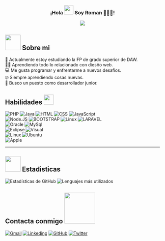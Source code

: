 <h3 align="center">¡Hola <img src = "https://raw.githubusercontent.com/MartinHeinz/MartinHeinz/master/wave.gif" width = 30px> Soy Roman 👨🏼‍💻!</h3>
  <p align="center">  
  <a href="https://github.com/DenverCoder1/readme-typing-svg"><img src="https://readme-typing-svg.herokuapp.com?lines=Bienvenido+a+mi+pagina+de+GitHub;&center=true&width=500&height=45"></a>
</p>

<h2><picture><img src = "https://github.com/7oSkaaa/7oSkaaa/blob/main/Images/about_me.gif?raw=true" width = 50px></picture> Sobre mi </h2>
🏫 Actualmente estoy estudiando la FP de grado superior de DAW.<br>
🧑‍🎓 Aprendiendo todo lo relacionado con diesño web.<br>
💻 Me gusta programar y enfrentarme a nuevos desafios.<br>
🤓 Siempre aprendiendo cosas nuevas.<br>
🤔 Busco un puesto como desarrollador junior. 


<h2> Habilidades <img src = "https://media2.giphy.com/media/QssGEmpkyEOhBCb7e1/giphy.gif?cid=ecf05e47a0n3gi1bfqntqmob8g9aid1oyj2wr3ds3mg700bl&rid=giphy.gif" width = 32px> </h2>

 ![PHP](https://img.shields.io/badge/PHP-777BB4?style=for-the-badge&logo=php&logoColor=white)
 ![Java](https://img.shields.io/badge/Java-ED8B00?style=for-the-badge&logo=openjdk&logoColor=white)
  ![HTML](https://img.shields.io/badge/HTML5-E34F26?style=for-the-badge&logo=html5&logoColor=white)
   ![CSS](https://img.shields.io/badge/CSS3-1572B6?style=for-the-badge&logo=css3&logoColor=white)
    ![JavaScript](https://img.shields.io/badge/JavaScript-F7DF1E?style=for-the-badge&logo=javascript&logoColor=black) <br>
     ![Node.JS](https://img.shields.io/badge/Node.js-43853D?style=for-the-badge&logo=node.js&logoColor=white)
      ![BOOTSTRAP](https://img.shields.io/badge/Angular-DD0031?style=for-the-badge&logo=angular&logoColor=white)
      ![Linux](https://img.shields.io/badge/Bootstrap-563D7C?style=for-the-badge&logo=bootstrap&logoColor=white)
       ![LARAVEL](https://img.shields.io/badge/Laravel-FF2D20?style=for-the-badge&logo=laravel&logoColor=white) <br>
       ![Oracle](https://img.shields.io/badge/Oracle-F80000?style=for-the-badge&logo=Oracle&logoColor=white)
       ![MySql](https://img.shields.io/badge/MySQL-005C84?style=for-the-badge&logo=mysql&logoColor=white)<br>
  ![Eclipse](https://img.shields.io/badge/Eclipse-2C2255?style=for-the-badge&logo=eclipse&logoColor=white)
   ![Visual](https://img.shields.io/badge/Visual_Studio_Code-0078D4?style=for-the-badge&logo=visual%20studio%20code&logoColor=white)<br>
       ![Linux](https://img.shields.io/badge/Linux-FCC624?style=for-the-badge&logo=linux&logoColor=black)
       ![Ubuntu](https://img.shields.io/badge/Ubuntu-E95420?style=for-the-badge&logo=ubuntu&logoColor=white)<br>
       ![Apple](https://img.shields.io/badge/Apple-MacBook_Air_M1-999999?style=for-the-badge&logo=apple&logoColor=white)
      

<hr>


<h2><picture> <img src = "https://github.com/7oSkaaa/7oSkaaa/blob/main/Images/Statistics.gif?raw=true" width = 50px>  </picture>Estadisticas</h2>
	 
![Estadísticas de GitHub](https://github-readme-stats.vercel.app/api?username=romankoc&show_icons=true&theme=dark&title_color=efdb50&locale=en)
![Lenguajes más utilizados](https://github-readme-stats.vercel.app/api/top-langs?username=romankoc&show_icons=true&theme=dark&title_color=efdb50&locale=en&layout=compact)

<h2> Contacta conmigo <img src='https://raw.githubusercontent.com/ShahriarShafin/ShahriarShafin/main/Assets/handshake.gif' width="100px"> </h2>

[![Gmail](https://img.shields.io/badge/Gmail-D14836?style=for-the-badge&logo=gmail&logoColor=white)](mailto:romankocdev@gmail.com)
[![Linkeding](https://img.shields.io/badge/LinkedIn-0077B5?style=for-the-badge&logo=linkedin&logoColor=white)](https://www.linkedin.com)
[![GitHub](https://img.shields.io/badge/GitHub-100000?style=for-the-badge&logo=github&logoColor=white)](https://github.com/RomanKoc)
[![Twitter](https://img.shields.io/badge/Twitter-1DA1F2?style=for-the-badge&logo=twitter&logoColor=white)](https://twitter.com/romanrr_?s=21&t=0pQ8tTXU9QDktraryjOdRw)


<!--
**RomanKoc/RomanKoc** is a ✨ _special_ ✨ repository because its `README.md` (this file) appears on your GitHub profile.

Here are some ideas to get you started:

- 🔭 I’m currently working on ...
- 🌱 I’m currently learning ...
- 👯 I’m looking to collaborate on ...
- 🤔 I’m looking for help with ...
- 💬 Ask me about ...
- 📫 How to reach me: ...
- 😄 Pronouns: ...
- ⚡ Fun fact: ...
-->
